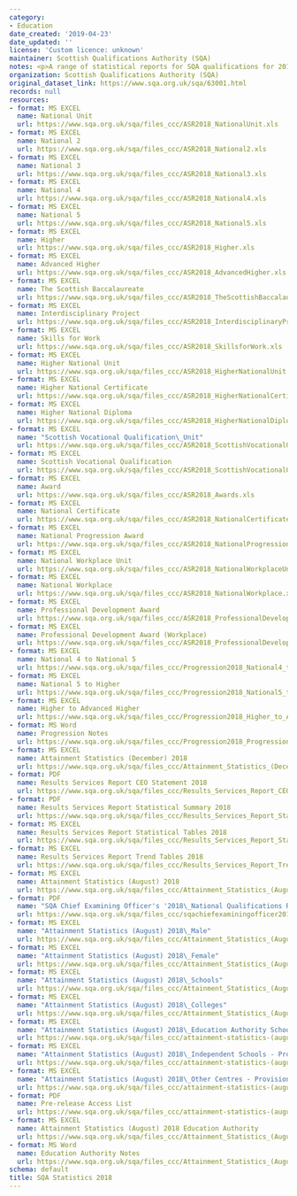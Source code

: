 ```yaml
---
category:
- Education
date_created: '2019-04-23'
date_updated: ''
license: 'Custom licence: unknown'
maintainer: Scottish Qualifications Authority (SQA)
notes: <p>A range of statistical reports for SQA qualifications for 2018.</p>
organization: Scottish Qualifications Authority (SQA)
original_dataset_link: https://www.sqa.org.uk/sqa/63001.html
records: null
resources:
- format: MS EXCEL
  name: National Unit
  url: https://www.sqa.org.uk/sqa/files_ccc/ASR2018_NationalUnit.xls
- format: MS EXCEL
  name: National 2
  url: https://www.sqa.org.uk/sqa/files_ccc/ASR2018_National2.xls
- format: MS EXCEL
  name: National 3
  url: https://www.sqa.org.uk/sqa/files_ccc/ASR2018_National3.xls
- format: MS EXCEL
  name: National 4
  url: https://www.sqa.org.uk/sqa/files_ccc/ASR2018_National4.xls
- format: MS EXCEL
  name: National 5
  url: https://www.sqa.org.uk/sqa/files_ccc/ASR2018_National5.xls
- format: MS EXCEL
  name: Higher
  url: https://www.sqa.org.uk/sqa/files_ccc/ASR2018_Higher.xls
- format: MS EXCEL
  name: Advanced Higher
  url: https://www.sqa.org.uk/sqa/files_ccc/ASR2018_AdvancedHigher.xls
- format: MS EXCEL
  name: The Scottish Baccalaureate
  url: https://www.sqa.org.uk/sqa/files_ccc/ASR2018_TheScottishBaccalaureate.xls
- format: MS EXCEL
  name: Interdisciplinary Project
  url: https://www.sqa.org.uk/sqa/files_ccc/ASR2018_InterdisciplinaryProject.xls
- format: MS EXCEL
  name: Skills for Work
  url: https://www.sqa.org.uk/sqa/files_ccc/ASR2018_SkillsforWork.xls
- format: MS EXCEL
  name: Higher National Unit
  url: https://www.sqa.org.uk/sqa/files_ccc/ASR2018_HigherNationalUnit.xls
- format: MS EXCEL
  name: Higher National Certificate
  url: https://www.sqa.org.uk/sqa/files_ccc/ASR2018_HigherNationalCertificate.xls
- format: MS EXCEL
  name: Higher National Diploma
  url: https://www.sqa.org.uk/sqa/files_ccc/ASR2018_HigherNationalDiploma.xls
- format: MS EXCEL
  name: "Scottish Vocational Qualification\_Unit"
  url: https://www.sqa.org.uk/sqa/files_ccc/ASR2018_ScottishVocationalQualificationUnit.xls
- format: MS EXCEL
  name: Scottish Vocational Qualification
  url: https://www.sqa.org.uk/sqa/files_ccc/ASR2018_ScottishVocationalQualification.xls
- format: MS EXCEL
  name: Award
  url: https://www.sqa.org.uk/sqa/files_ccc/ASR2018_Awards.xls
- format: MS EXCEL
  name: National Certificate
  url: https://www.sqa.org.uk/sqa/files_ccc/ASR2018_NationalCertificate.xls
- format: MS EXCEL
  name: National Progression Award
  url: https://www.sqa.org.uk/sqa/files_ccc/ASR2018_NationalProgressionAward.xls
- format: MS EXCEL
  name: National Workplace Unit
  url: https://www.sqa.org.uk/sqa/files_ccc/ASR2018_NationalWorkplaceUnit.xls
- format: MS EXCEL
  name: National Workplace
  url: https://www.sqa.org.uk/sqa/files_ccc/ASR2018_NationalWorkplace.xls
- format: MS EXCEL
  name: Professional Development Award
  url: https://www.sqa.org.uk/sqa/files_ccc/ASR2018_ProfessionalDevelopmentAward.xls
- format: MS EXCEL
  name: Professional Development Award (Workplace)
  url: https://www.sqa.org.uk/sqa/files_ccc/ASR2018_ProfessionalDevelopmentAwardWorkplace.xls
- format: MS EXCEL
  name: National 4 to National 5
  url: https://www.sqa.org.uk/sqa/files_ccc/Progression2018_National4_to_National5.xls
- format: MS EXCEL
  name: National 5 to Higher
  url: https://www.sqa.org.uk/sqa/files_ccc/Progression2018_National5_to_Higher.xls
- format: MS EXCEL
  name: Higher to Advanced Higher
  url: https://www.sqa.org.uk/sqa/files_ccc/Progression2018_Higher_to_Advanced_Higher.xls
- format: MS Word
  name: Progression Notes
  url: https://www.sqa.org.uk/sqa/files_ccc/Progression2018_Progression_Notes.docx
- format: MS EXCEL
  name: Attainment Statistics (December) 2018
  url: https://www.sqa.org.uk/sqa/files_ccc/Attainment_Statistics_(December)_2018.xls
- format: PDF
  name: Results Services Report CEO Statement 2018
  url: https://www.sqa.org.uk/sqa/files_ccc/Results_Services_Report_CEO_Statement_2018.pdf
- format: PDF
  name: Results Services Report Statistical Summary 2018
  url: https://www.sqa.org.uk/sqa/files_ccc/Results_Services_Report_Statistical_Summary_2018.pdf
- format: MS EXCEL
  name: Results Services Report Statistical Tables 2018
  url: https://www.sqa.org.uk/sqa/files_ccc/Results_Services_Report_Statistical_Tables_2018.xls
- format: MS EXCEL
  name: Results Services Report Trend Tables 2018
  url: https://www.sqa.org.uk/sqa/files_ccc/Results_Services_Report_Trend_Tables_2018.xlsx
- format: MS EXCEL
  name: Attainment Statistics (August) 2018
  url: https://www.sqa.org.uk/sqa/files_ccc/Attainment_Statistics_(August)_2018.xls
- format: PDF
  name: "SQA Chief Examining Officer's '2018\_National Qualifications Results' Report"
  url: https://www.sqa.org.uk/sqa/files_ccc/sqachiefexaminingofficer2018nqreport.pdf
- format: MS EXCEL
  name: "Attainment Statistics (August) 2018\_Male"
  url: https://www.sqa.org.uk/sqa/files_ccc/Attainment_Statistics_(August)_2018_Male.xls
- format: MS EXCEL
  name: "Attainment Statistics (August) 2018\_Female"
  url: https://www.sqa.org.uk/sqa/files_ccc/Attainment_Statistics_(August)_2018_Female.xls
- format: MS EXCEL
  name: "Attainment Statistics (August) 2018\_Schools"
  url: https://www.sqa.org.uk/sqa/files_ccc/Attainment_Statistics_(August)_2018_Schools.xls
- format: MS EXCEL
  name: "Attainment Statistics (August) 2018\_Colleges"
  url: https://www.sqa.org.uk/sqa/files_ccc/Attainment_Statistics_(August)_2018_Colleges.xls
- format: MS EXCEL
  name: "Attainment Statistics (August) 2018\_Education Authority Schools - Provisional"
  url: https://www.sqa.org.uk/sqa/files_ccc/attainment-statistics-(august)-2018-education-authority-schools.xls
- format: MS EXCEL
  name: "Attainment Statistics (August) 2018\_Independent Schools - Provisional"
  url: https://www.sqa.org.uk/sqa/files_ccc/attainment-statistics-(august)-2018-independent-schools.xls
- format: MS EXCEL
  name: "Attainment Statistics (August) 2018\_Other Centres - Provisional"
  url: https://www.sqa.org.uk/sqa/files_ccc/attainment-statistics-(august)-2018-other-centres.xls
- format: PDF
  name: Pre-release Access List
  url: https://www.sqa.org.uk/sqa/files_ccc/attainment-statistics-(august)-2018-pre-releaselist-centre-type.pdf
- format: MS EXCEL
  name: Attainment Statistics (August) 2018 Education Authority
  url: https://www.sqa.org.uk/sqa/files_ccc/Attainment_Statistics_(August)_2018_EA.xls
- format: MS Word
  name: Education Authority Notes
  url: https://www.sqa.org.uk/sqa/files_ccc/Attainment_Statistics_(August)_2018_EA_Notes.docx
schema: default
title: SQA Statistics 2018
---
```

